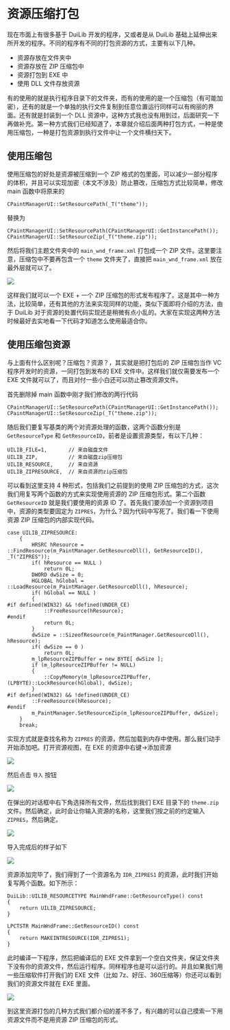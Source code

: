 # 资源压缩打包

现在市面上有很多基于 DuiLib 开发的程序，又或者是从 DuiLib 基础上延伸出来所开发的程序。不同的程序有不同的打包资源的方式，主要有以下几种。

 - 资源存放在文件夹中
 - 资源存放在 ZIP 压缩包中
 - 资源打包到 EXE 中
 - 使用 DLL 文件存放资源

有的使用的就是执行程序目录下的文件夹，而有的使用的是一个压缩包（有可能加密），还有的就是一个单独的执行文件复制到任意位置运行同样可以有绚丽的界面。还有就是封装到一个 DLL 资源中，这种方式我也没有用到过，后面研究一下再做补充。第一种方式我们已经知道了，本章就介绍后面两种打包方式，一种是使用压缩包，一种是打包资源到执行文件中让一个文件横扫天下。


## 使用压缩包

使用压缩包的好处是资源被压缩到一个 ZIP 格式的包里面，可以减少一部分程序的体积，并且可以实现加密（本文不涉及）防止篡改，压缩包方式比较简单，修改 main 函数中将原来的

```
CPaintManagerUI::SetResourcePath(_T("theme"));
```

替换为

```
CPaintManagerUI::SetResourcePath(CPaintManagerUI::GetInstancePath());
CPaintManagerUI::SetResourceZip(_T("theme.zip"));
```

然后将我们主题文件夹中的 `main_wnd_frame.xml` 打包成一个 ZIP 文件。这里要注意，压缩包中不要再包含一个 `theme` 文件夹了，直接把 `main_wnd_frame.xml` 放在最外层就可以了。

<img src="../images/2018-04-29_16-51-03.png" />

这样我们就可以一个 EXE + 一个 ZIP 压缩包的形式发布程序了。这是其中一种方法，比较简单，还有其他的方法来实现同样的功能，类似下面即将介绍的方法，由于 DuiLib 对于资源的处置代码实现还是稍微有点小乱的。大家在实现这两种方法时候最好去实地看一下代码才知道怎么使用最适合你。

## 使用压缩包资源

与上面有什么区别呢？压缩包？资源？，其实就是把打包后的 ZIP 压缩包当作 VC 程序开发时的资源，一同打包到发布的 EXE 文件中。这样我们就仅需要发布一个 EXE 文件就可以了，而且对付一些小白还可以防止篡改资源文件。

首先删除掉 main 函数中刚才我们修改的两行代码

```
CPaintManagerUI::SetResourcePath(CPaintManagerUI::GetInstancePath());
CPaintManagerUI::SetResourceZip(_T("theme.zip"));
```

随后我们要复写基类的两个对资源处理的函数，这两个函数分别是 `GetResourceType` 和 `GetResourceID`，前者是设置资源类型，有以下几种：

```
UILIB_FILE=1,       // 来自磁盘文件
UILIB_ZIP,          // 来自磁盘zip压缩包
UILIB_RESOURCE,     // 来自资源
UILIB_ZIPRESOURCE,  // 来自资源的zip压缩包
```

可以看到这里支持 4 种形式，包括我们之前提到的使用 ZIP 压缩包的方式，这次我们用复写两个函数的方式来实现使用资源的 ZIP 压缩包形式。第二个函数 `GetResourceID` 就是我们要使用的资源 ID 了。首先我们要添加一个资源到项目中，资源的类型要固定为 `ZIPRES`，为什么？因为代码中写死了。我们看一下使用资源 ZIP 压缩包的内部实现代码。

```
case UILIB_ZIPRESOURCE:
	{
		HRSRC hResource = ::FindResource(m_PaintManager.GetResourceDll(), GetResourceID(), _T("ZIPRES"));
		if( hResource == NULL )
			return 0L;
		DWORD dwSize = 0;
		HGLOBAL hGlobal = ::LoadResource(m_PaintManager.GetResourceDll(), hResource);
		if( hGlobal == NULL ) 
		{
#if defined(WIN32) && !defined(UNDER_CE)
			::FreeResource(hResource);
#endif
			return 0L;
		}
		dwSize = ::SizeofResource(m_PaintManager.GetResourceDll(), hResource);
		if( dwSize == 0 )
			return 0L;
		m_lpResourceZIPBuffer = new BYTE[ dwSize ];
		if (m_lpResourceZIPBuffer != NULL)
		{
			::CopyMemory(m_lpResourceZIPBuffer, (LPBYTE)::LockResource(hGlobal), dwSize);
		}
#if defined(WIN32) && !defined(UNDER_CE)
		::FreeResource(hResource);
#endif
		m_PaintManager.SetResourceZip(m_lpResourceZIPBuffer, dwSize);
	}
	break;
```

实现方式就是查找名称为 `ZIPRES` 的资源，然后加载到内存中使用。那么我们动手开始添加吧。打开资源视图，在 EXE 的资源中右键->添加资源

<img src="../images/2018-04-29_16-51-49.png" />

然后点击 `导入` 按钮

<img src="../images/2018-04-29_16-52-32.png" />

在弹出的对话框中右下角选择所有文件，然后找到我们 EXE 目录下的 `theme.zip` 文件。然后确定，此时会让你输入资源的名称，这里我们按之前的约定输入 `ZIPRES`，然后确定。

<img src="../images/2018-04-29_16-52-39.png" />

导入完成后的样子如下

<img src="../images/2018-04-29_16-52-52.png" />

资源添加完毕了，我们得到了一个资源名为 `IDR_ZIPRES1` 的资源，此时我们开始复写两个函数。如下所示：

```
DuiLib::UILIB_RESOURCETYPE MainWndFrame::GetResourceType() const
{
	return UILIB_ZIPRESOURCE;
}

LPCTSTR MainWndFrame::GetResourceID() const
{
	return MAKEINTRESOURCE(IDR_ZIPRES1);
}
```

此时编译一下程序，然后把编译后的 EXE 文件拿到一个空白文件夹，保证文件夹下没有你的资源文件，然后运行程序。同样程序也是可以运行的。并且如果我们用一些压缩软件打开我们的 EXE 文件（比如 7z、好压、360压缩等）你还可以看到我们的资源文件就在 EXE 里面。

<img src="../images/2018-04-29_16-55-36.png" />

到这里资源打包的几种方式我们都介绍的差不多了，有兴趣的可以自己摸索一下用资源文件而不是用资源 ZIP 压缩包的形式。
